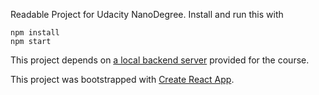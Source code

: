 Readable Project for Udacity NanoDegree. Install and run this with

```
npm install
npm start
```

This project depends on [a local backend server](https://github.com/udacity/reactnd-project-readable-starter) provided for the course.

This project was bootstrapped with [Create React App](https://github.com/facebookincubator/create-react-app).